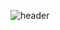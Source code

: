 ![header](https://capsule-render.vercel.app/api?type=waving&color=auto&height=300&section=header&text=👋Hello%20World,%20I`m%20Jinsub&fontSize=60)